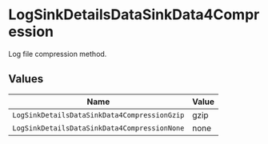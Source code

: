 # LogSinkDetailsDataSinkData4Compression

Log file compression method.


## Values

| Name                                         | Value                                        |
| -------------------------------------------- | -------------------------------------------- |
| `LogSinkDetailsDataSinkData4CompressionGzip` | gzip                                         |
| `LogSinkDetailsDataSinkData4CompressionNone` | none                                         |